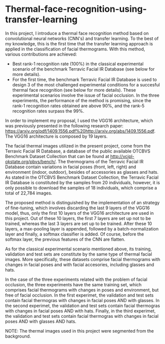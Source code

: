 # Thermal-face-recognition-using-transfer-learning
In this project, I introduce a thermal face recognition method based on convolutional neural networks (CNN's) and transfer learning. To the best of my knowledge, this is the first time that the transfer learning approach is applied in the classification of facial thermograms. With this method, various contributions are achieved:
- Best rank-1 recognition rate (100%) in the classical experimental scenario of the benchmark Terravic Facial IR Database (see below for more details).
- For the first time, the benchmark Terravic Facial IR Database is used to design 3 of the most challenged experimental conditions for a succesful thermal face recognition (see below for more details). These experimental scenarios involve the issue of facial occlusion. In the three experiments, the performance of the method is promising, since the rank-1 recognition rates obtained are above 90%, and the rank-5 recognition rates surpass the 99%.

In order to implement my proposal, I used the VGG16 architecture, which was previously presented in the following research paper: 
https://arxiv.org/pdf/1409.1556.pdf%20http://arxiv.org/abs/1409.1556.pdf. The VGG16 architecture is composed by 19 layers.

The facial thermal images utilized in the present project, come from the Terravic Facial IR Database, a database of the public available OTCBVS Benchmark Dataset Collection that can be found at http://vcipl-okstate.org/pbvs/bench/. The thermograms of the Terravic Facial IR Database contain variations in facial poses (front, left, right) and environment (indoor, outdoor), besides of accessories as glasses and hats. As stated in the OTCBVS Benchmark Dataset Collection, the Terravic Facial IR Database is constituted by the samples from 20 individuals, however, it is only possible to download the samples of 18 individuals, which comprise a total of 22,784 images.

The proposed method is distinguished by the implementation of an strategy of fine-tuning, which involves discarding the last 9 layers of the VGG16 model, thus, only the first 10 layers of the VGG16 architecture are used in this project. Out of these 10 layers, the first 7 layers are set up not to be trained, whereas the last 3 layers are set up to be trained. After these 10 layers, a max-pooling layer is appended, followed by a batch-normalization layer and finally, a softmax classifier is added. Of course, before the softmax layer, the previous features of the CNN are flatten.

As for the classical experimental scenario mentioned above, its training, validation and test sets are constitute by the same type of thermal facial images. More specifically, these datasets comprise facial thermograms with changes in facial poses and with facial accesories, including glasses and hats.

In the case of the three experiments related with the problem of facial occlusion, the three experiments have the same training set, which comprises facial thermograms with changes in poses and environment, but free of facial occlusion. In the first experimet, the validation and test sets contain facial thermogras with changes in facial poses AND with glasses. In the second experimet, the validation and test sets contain facial thermogras with changes in facial poses AND with hats. Finally, in the third experimet, the validation and test sets contain facial thermogras with changes in facial poses AND with glasses AND hats.

NOTE: The thermal images used in this project were segmented from the background.
